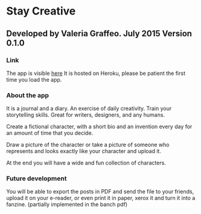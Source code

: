 Stay Creative
=============

Developed by Valeria Graffeo. July 2015 Version 0.1.0
-----------------------------------------------------

### Link
The app is visible [here](https://staycreative.herokuapp.com/)
It is hosted on Heroku, please be patient the first time you load the app.


### About the app
It is a journal and a diary. An exercise of daily creativity.
Train your storytelling skills. Great for writers, designers, and any humans.

Create a fictional character, with a short bio and an invention every day for an amount of time that you decide.

Draw a picture of the character or take a picture of someone who represents and looks exactly like your character and upload it.

At the end you will have a wide and fun collection of characters.


### Future development
You will be able to export the posts in PDF and send the file to your friends, upload it on your e-reader, or even print it in paper, xerox it and turn it into a fanzine.
(partially implemented in the banch pdf)





